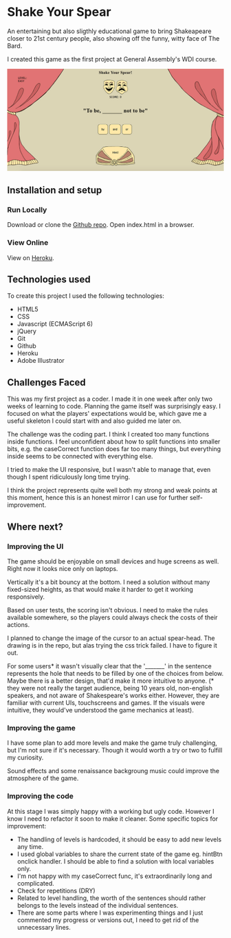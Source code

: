 # Shake Your Spear
An entertaining but also sligthly educational game to bring Shakeapeare closer to 21st century people, also showing off the funny, witty face of The Bard.

I created this game as the first project at General Assembly's WDI course.

![screenshot](pictures/screenshot.jpg)

## Installation and setup
### Run Locally
Download or clone the [Github repo](https://github.com/weresquirrel/wdi-shakespeare-game).
Open index.html in a browser.

### View Online
View on [Heroku](https://whispering-escarpment-91208.herokuapp.com/).

## Technologies used
To create this project I used the following technologies:

* HTML5
* CSS
* Javascript (ECMAScript 6)
* jQuery
* Git
* Github
* Heroku
* Adobe Illustrator

## Challenges Faced
This was my first project as a coder. I made it in one week after only two weeks of learning to code.
Planning the game itself was surprisingly easy. I focused on what the players' expectations would be, which gave me a useful skeleton I could start with and also guided me later on. 

The challenge was the coding part. I think I created too many functions inside functions. I feel unconfident about how to split functions into smaller bits, e.g. the caseCorrect function does far too many things, but everything inside seems to be connected with everything else.

I tried to make the UI responsive, but I wasn't able to manage that, even though I spent ridiculously long time trying.

I think the project represents quite well both my strong and weak points at this moment, hence this is an honest mirror I can use for further self-improvement.

## Where next?

### Improving the UI
The game should be enjoyable on small devices and huge screens as well. Right now it looks nice only on laptops.

Vertically it's a bit bouncy at the bottom. I need a solution without many fixed-sized heights, as that would make it harder to get it working responsively.

Based on user tests, the scoring isn't obvious. I need to make the rules available somewhere, so the players could always check the costs of their actions.

I planned to change the image of the cursor to an actual spear-head. The drawing is in the repo, but alas trying the css trick failed. I have to figure it out.

For some users* it wasn't visually clear that the '_______' in the sentence represents the hole that needs to be filled by one of the choices from below. Maybe there is a better design, that'd make it more intuitive to anyone. 
(* they were not really the target audience, being 10 years old, non-english speakers, and not aware of Shakespeare's works either. However, they are familiar with current UIs, touchscreens and games. If the visuals were intuitive, they would've understood the game mechanics at least).

### Improving the game
I have some plan to add more levels and make the game truly challenging, but I'm not sure if it's necessary. Though it would worth a try or two to fulfill my curiosity.

Sound effects and some renaissance backgroung music could improve the atmosphere of the game.

### Improving the code
At this stage I was simply happy with a working but ugly code. However I know I need to refactor it soon to make it cleaner.
Some specific topics for improvement:

- The handling of levels is hardcoded, it should be easy to add new levels any time.
- I used global variables to share the current state of the game eg. hintBtn onclick handler. I should be able to find a solution with local variables only. 
- I'm not happy with my caseCorrect func, it's extraordinarily long and complicated.
- Check for repetitions (DRY)
- Related to level handling, the worth of the sentences should rather belongs to the levels instead of the individual sentences.
- There are some parts where I was experimenting things and I just commented my progress or versions out, I need to get rid of the unnecessary lines.
